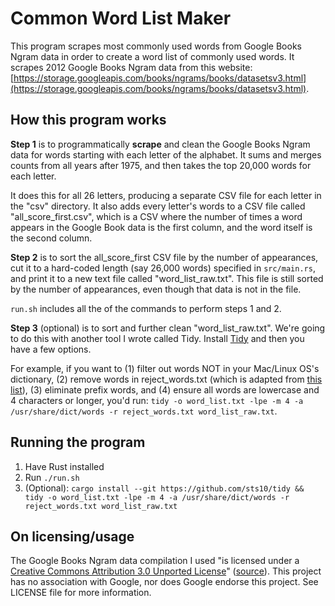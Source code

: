 # Common Word List Maker

This program scrapes most commonly used words from Google Books Ngram data in order to create a word list of commonly used words. It scrapes 2012 Google Books Ngram data from this website: [https://storage.googleapis.com/books/ngrams/books/datasetsv3.html](https://storage.googleapis.com/books/ngrams/books/datasetsv3.html).

## How this program works

**Step 1** is to programmatically **scrape** and clean the Google Books Ngram data for words starting with each letter of the alphabet. It sums and merges counts from all years after 1975, and then takes the top 20,000 words for each letter. 

It does this for all 26 letters, producing a separate CSV file for each letter in the "csv" directory. It also adds every letter's words to a CSV file called "all_score_first.csv", which is a CSV where the number of times a word appears in the Google Book data is the first column, and the word itself is the second column.

**Step 2** is to sort the all_score_first CSV file by the number of appearances, cut it to a hard-coded length (say 26,000 words) specified in `src/main.rs`, and print it to a new text file called "word_list_raw.txt". This file is still sorted by the number of appearances, even though that data is not in the file. 

`run.sh` includes all the of the commands to perform steps 1 and 2.

**Step 3** (optional) is to sort and further clean "word_list_raw.txt". We're going to do this with another tool I wrote called Tidy. Install [Tidy](https://github.com/sts10/tidy/) and then you have a few options.

For example, if you want to (1) filter out words NOT in your Mac/Linux OS's dictionary, (2) remove words in reject_words.txt (which is adapted from [this list](https://gist.github.com/micahflee/99809514a6b8556ea4dc)), (3) eliminate prefix words, and (4) ensure all words are lowercase and 4 characters or longer, you'd run: `tidy -o word_list.txt -lpe -m 4 -a /usr/share/dict/words -r reject_words.txt word_list_raw.txt`.

## Running the program 

1. Have Rust installed
2. Run `./run.sh`
3. (Optional): `cargo install --git https://github.com/sts10/tidy && tidy -o word_list.txt -lpe -m 4 -a /usr/share/dict/words -r reject_words.txt word_list_raw.txt`

## On licensing/usage

The Google Books Ngram data compilation I used "is licensed under a [Creative Commons Attribution 3.0 Unported License](http://creativecommons.org/licenses/by/3.0/)" ([source](https://storage.googleapis.com/books/ngrams/books/datasetsv3.html)). This project has no association with Google, nor does Google endorse this project. See LICENSE file for more information.
